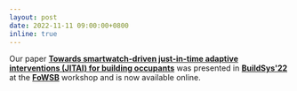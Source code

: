 ```yaml
---
layout: post
date: 2022-11-11 09:00:00+0800
inline: true
---
```


Our paper [**Towards smartwatch-driven just-in-time adaptive interventions (JITAI) for building occupants**](https://doi.org/10.1145/3563357.3566135) was presented in [**BuildSys'22**](http://buildsys.acm.org/2022/) at the [**FoWSB**](https://learnadaptbuild.com/the-1st-fowsb-2022) workshop and is now available online.
